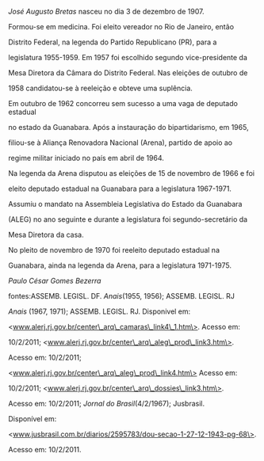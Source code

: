 

*José Augusto Bretas* nasceu no dia 3 de dezembro de 1907.



Formou-se em medicina. Foi eleito vereador no Rio de Janeiro, então

Distrito Federal, na legenda do Partido Republicano (PR), para a

legislatura 1955-1959. Em 1957 foi escolhido segundo vice-presidente da

Mesa Diretora da Câmara do Distrito Federal. Nas eleições de outubro de

1958 candidatou-se à reeleição e obteve uma suplência.



Em outubro de 1962 concorreu sem sucesso a uma vaga de deputado estadual

no estado da Guanabara. Após a instauração do bipartidarismo, em 1965,

filiou-se à Aliança Renovadora Nacional (Arena), partido de apoio ao

regime militar iniciado no país em abril de 1964.



Na legenda da Arena disputou as eleições de 15 de novembro de 1966 e foi

eleito deputado estadual na Guanabara para a legislatura 1967-1971.

Assumiu o mandato na Assembleia Legislativa do Estado da Guanabara

(ALEG) no ano seguinte e durante a legislatura foi segundo-secretário da

Mesa Diretora da casa.



No pleito de novembro de 1970 foi reeleito deputado estadual na

Guanabara, ainda na legenda da Arena, para a legislatura 1971-1975.



*Paulo César Gomes Bezerra*



fontes:ASSEMB. LEGISL. DF. *Anais*(1955, 1956); ASSEMB. LEGISL. RJ

*Anais* (1967, 1971); ASSEMB. LEGISL. RJ. Disponivel em:

\<www.alerj.rj.gov.br/center\_arq\_camaras\_link4\_1.htm\>. Acesso em:

10/2/2011; \<www.alerj.rj.gov.br/center\_arq\_aleg\_prod\_link3.htm\>.

Acesso em: 10/2/2011;

\<www.alerj.rj.gov.br/center\_arq\_aleg\_prod\_link4.htm\> Acesso em:

10/2/2011; \<www.alerj.rj.gov.br/center\_arq\_dossies\_link3.htm\>.

Acesso em: 10/2/2011; *Jornal do Brasil*(4/2/1967); Jusbrasil.

Disponível em:

\<www.jusbrasil.com.br/diarios/2595783/dou-secao-1-27-12-1943-pg-68\>.

Acesso em: 10/2/2011.


